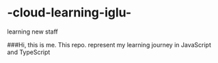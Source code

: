 # -cloud-learning-iglu-
learning new staff

###Hi, this is me. This repo. represent my learning journey in JavaScript and TypeScript
